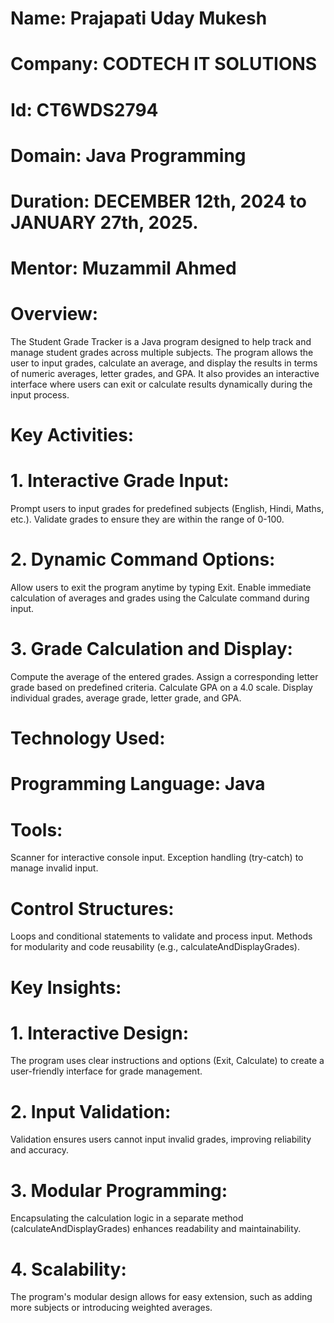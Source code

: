 # Name: Prajapati Uday Mukesh
# Company: CODTECH IT SOLUTIONS 
# Id: CT6WDS2794
# Domain: Java Programming
# Duration: DECEMBER 12th, 2024 to JANUARY 27th, 2025.
# Mentor: Muzammil Ahmed

# Overview:
The Student Grade Tracker is a Java program designed to help track and manage student grades across multiple subjects. The program allows the user to input grades, calculate an average, and display the results in terms of numeric averages, letter grades, and GPA. It also provides an interactive interface where users can exit or calculate results dynamically during the input process.

# Key Activities:
# 1. Interactive Grade Input:
Prompt users to input grades for predefined subjects (English, Hindi, Maths, etc.).
Validate grades to ensure they are within the range of 0-100.

# 2. Dynamic Command Options:
Allow users to exit the program anytime by typing Exit.
Enable immediate calculation of averages and grades using the Calculate command during input.

# 3. Grade Calculation and Display:
Compute the average of the entered grades.
Assign a corresponding letter grade based on predefined criteria.
Calculate GPA on a 4.0 scale.
Display individual grades, average grade, letter grade, and GPA.

# Technology Used:
# Programming Language: Java
# Tools:
Scanner for interactive console input.
Exception handling (try-catch) to manage invalid input.

# Control Structures:
Loops and conditional statements to validate and process input.
Methods for modularity and code reusability (e.g., calculateAndDisplayGrades).

# Key Insights: 
# 1. Interactive Design:
The program uses clear instructions and options (Exit, Calculate) to create a user-friendly interface for grade management.

# 2. Input Validation:
Validation ensures users cannot input invalid grades, improving reliability and accuracy.

# 3. Modular Programming:
Encapsulating the calculation logic in a separate method (calculateAndDisplayGrades) enhances readability and maintainability.

# 4. Scalability:
The program's modular design allows for easy extension, such as adding more subjects or introducing weighted averages.
